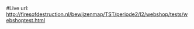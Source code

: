 #Live url: 
http://firesofdestruction.nl/bewijzenmap/TST/periode2/l2/webshop/tests/webshoptest.html

